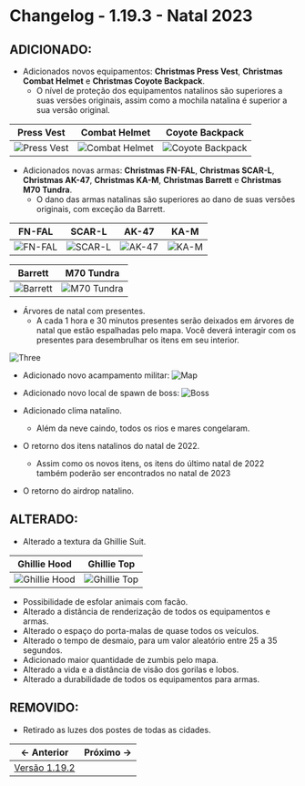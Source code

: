 # Changelog - 1.19.3 - Natal 2023

## **ADICIONADO**:
- Adicionados novos equipamentos: **Christmas Press Vest**, **Christmas Combat Helmet** e **Christmas Coyote Backpack**.
  - O nível de proteção dos equipamentos natalinos são superiores a suas versões originais, assim como a mochila natalina é superior a sua versão original.

| Press Vest | Combat Helmet | Coyote Backpack |
|------------|---------------|-----------------|
| ![Press Vest](https://i.imgur.com/RuV6PQm.png) | ![Combat Helmet](https://i.imgur.com/beSVUq1.png) | ![Coyote Backpack](https://i.imgur.com/SgzPOwg.png)

- Adicionados novas armas: **Christmas FN-FAL**, **Christmas SCAR-L**, **Christmas AK-47**, **Christmas KA-M**, **Christmas Barrett** e **Christmas M70 Tundra**.
  - O dano das armas natalinas são superiores ao dano de suas versões originais, com exceção da Barrett.

| FN-FAL | SCAR-L | AK-47 | KA-M |
|--------|--------|-------|------|
| ![FN-FAL](https://i.imgur.com/RiAXS6q.png) | ![SCAR-L](https://i.imgur.com/CCWIyRR.png) | ![AK-47](https://i.imgur.com/smv3d8L.png) | ![KA-M](https://i.imgur.com/bAAwmgJ.png)

| Barrett | M70 Tundra |
|--------|------------|
| ![Barrett](https://i.imgur.com/w1MkiDK.png) | ![M70 Tundra](https://i.imgur.com/IZkWQx1.png) |

- Árvores de natal com presentes.
  - A cada 1 hora e 30 minutos presentes serão deixados em árvores de natal que estão espalhadas pelo mapa. Você deverá interagir com os presentes para desembrulhar os itens em seu interior.
  
![Three](https://i.imgur.com/1d0zUd4.png)

- Adicionado novo acampamento militar:
![Map](https://i.imgur.com/p12qwcY.png)

- Adicionado novo local de spawn de boss:
![Boss](https://i.imgur.com/k3UxEpU.png)

- Adicionado clima natalino.
  - Além da neve caindo, todos os rios e mares congelaram.

- O retorno dos itens natalinos do natal de 2022.
  - Assim como os novos itens, os itens do último natal de 2022 também poderão ser encontrados no natal de 2023
  
- O retorno do airdrop natalino.



## **ALTERADO**:
- Alterado a textura da Ghillie Suit.

| Ghillie Hood | Ghillie Top | 
|--------------|---------------|
| ![Ghillie Hood](https://i.imgur.com/hbcgNmU.png) | ![Ghillie Top](https://i.imgur.com/WGlnz0i.png) |

- Possibilidade de esfolar animais com facão.
- Alterado a distância de renderização de todos os equipamentos e armas.
- Alterado o espaço do porta-malas de quase todos os veículos.
- Alterado o tempo de desmaio, para um valor aleatório entre 25 a 35 segundos.
- Adicionado maior quantidade de zumbis pelo mapa.
- Alterado a vida e a distância de visão dos gorilas e lobos.
- Alterado a durabilidade de todos os equipamentos para armas.

## **REMOVIDO**:
- Retirado as luzes dos postes de todas as cidades.

← Anterior             |  Próximo →
:-------------------------:|:-------------------------:
[Versão 1.19.2](https://www.stoneagemta.com/releases/dayz/1.19.2) |